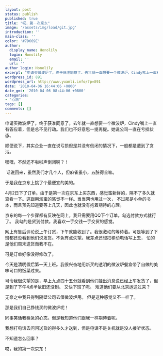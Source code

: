 ```yaml
---
layout: post
status: publish
published: true
title: "哎，第一次京东"
image: '/assets/img/load/git.jpg'
introduction: ''
main-class: ''
color: '#7D669E'
author:
  display_name: Honolily
  login: Honolily
  email: ''
  url: ''
author_login: Honolily
excerpt: "申请买微波炉了，终于获准同意了。去年就一直想要一个微波炉，Cindy嘴上一直有答应着，但是总不见行动。我们也不好意思一提再提。她说公司一直在亏损状态。\n\n顺便说下，其实企业一直在说亏损但是并没有倒闭的情况下，一般都是遭到了贪污。\n\n嘿嘿，不然还不啦啦声倒闭啊？！\n\n&nbsp;话说回来，虽然我们才几个人，但麻雀虽小，五脏得全嘛。\n\n于是我在京东上挑了个最便宜的美的。 "
wordpress_id: 891
wordpress_url: http://www.yuanli.info/?p=891
date: '2010-04-06 16:44:06 +0800'
date_gmt: '2010-04-06 08:44:06 +0800'
categories:
- "心旅"
tags: []
comments: []
---
```

<p>申请买微波炉了，终于获准同意了。去年就一直想要一个微波炉，Cindy嘴上一直有答应着，但是总不见行动。我们也不好意思一提再提。她说公司一直在亏损状态。</p>
<p>顺便说下，其实企业一直在说亏损但是并没有倒闭的情况下，一般都是遭到了贪污。</p>
<p>嘿嘿，不然还不啦啦声倒闭啊？！</p>
<p>&nbsp;话说回来，虽然我们才几个人，但麻雀虽小，五脏得全嘛。</p>
<p>于是我在京东上挑了个最便宜的美的。 <a id="more"></a><a id="more-891"></a></p>
<p>4月2日下了订单。由于是第一次在京东上买东西，感觉蛮新鲜的，隔不了多久就查看一下。这跟用淘宝的感觉不一样。当当网也用过一次， 不过那是小单的书本，而且预先知道要等上几天，因此也就没有抱着期待的心理。</p>
<p>京东的每一个步骤都有反映在网上。我只需要用QQ下个订单，勾选付款方式就行了。 我勾的是货到付款。我喜欢一手交钱一手交货的感觉。</p>
<p>网上有售后评论说上午订货，下午就能收到了。我很激动的等待着。可是等到了下班都还没看到他们说发货。不免有点失望。我差点还想把移动电话写上去， 怕的是他们周末送货而我不在。&nbsp;</p>
<p>可是订单好像没得修改了。</p>
<p>今天是清明假后第一天上班。我很兴奋地用新买的透明的微波炉餐盒带了自做的美味可口的饭菜过来。</p>
<p>可令我很失望的是，早上九点四十五分就看到他们挂出消息说已经上车发货了，但是到了下午4点半依旧还没到。 又快下班了呃。 难道他们要从北京运送过来？</p>
<p>无奈之中我只得到隔壁公司去借微波炉用。 但是这种感觉又不一样了。</p>
<p>那是我们自己挣钱买的微波炉呢！</p>
<p>同事笑话我猴急的心态。但是我知道他们跟我一样期待着呢。</p>
<p>我想打电话去问问送货的得多久才送到，但是电话不是关机就是没人接听状态。</p>
<p>不知道怎么回事？</p>
<p>哎，我的第一次京东！</p>
